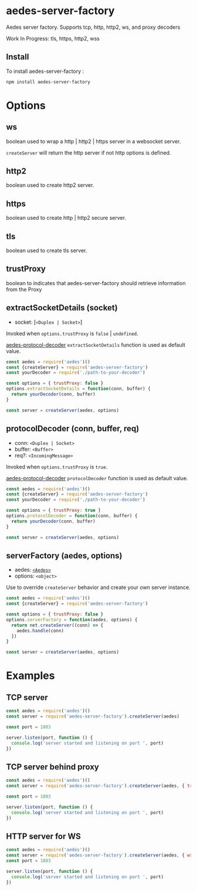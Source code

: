 # aedes-server-factory

Aedes server factory. Supports tcp, http, http2, ws, and proxy decoders

Work In Progress: tls, https, http2, wss

## Install

To install aedes-server-factory :

```sh
npm install aedes-server-factory
```

# Options

## ws

boolean used to wrap a http | http2 | https server in a websocket server.

`createServer` will return the http server if not http options is defined.

## http2

boolean used to create http2 server.

## https

boolean used to create http | http2 secure server.

## tls

boolean used to create tls server.

## trustProxy 

boolean to indicates that aedes-server-factory should retrieve information from the Proxy

## extractSocketDetails (socket)

- socket: [`<Duplex | Socket>`]

Invoked when `options.trustProxy` is `false` | `undefined`.

[aedes-protocol-decoder] `extractSocketDetails` function is used as default value.

```js
const aedes = require('aedes')()
const {createServer} = require('aedes-server-factory')
const yourDecoder = require('./path-to-your-decoder')

const options = { trustProxy: false }
options.extractSocketDetails = function(conn, buffer) {
  return yourDecoder(conn, buffer)
}

const server = createServer(aedes, options)
```

## protocolDecoder (conn, buffer, req)

- conn: `<Duplex | Socket>`
- buffer: `<Buffer>`
- req?: `<IncomingMessage>`

Invoked when `options.trustProxy` is `true`.

[aedes-protocol-decoder] `protocolDecoder` function is used as default value.

```js
const aedes = require('aedes')()
const {createServer} = require('aedes-server-factory')
const yourDecoder = require('./path-to-your-decoder')

const options = { trustProxy: true }
options.protocolDecoder = function(conn, buffer) {
  return yourDecoder(conn, buffer)
}

const server = createServer(aedes, options)
```

## serverFactory (aedes, options)

- aedes: [`<Aedes>`](https://github.com/moscajs/aedes/blob/master/docs/Aedes.md)
- options: `<object>`

Use to override `createServer` behavior and create your own server instance.

```js
const aedes = require('aedes')()
const {createServer} = require('aedes-server-factory')

const options = { trustProxy: false }
options.serverFactory = function(aedes, options) {
  return net.createServer((conn) => {
    aedes.handle(conn)
  })
}

const server = createServer(aedes, options)
```

# Examples

## TCP server

```js
const aedes = require('aedes')()
const server = require('aedes-server-factory').createServer(aedes)

const port = 1883

server.listen(port, function () {
  console.log('server started and listening on port ', port)
})
```

## TCP server behind proxy

```js
const aedes = require('aedes')()
const server = require('aedes-server-factory').createServer(aedes, { trustProxy: true })

const port = 1883

server.listen(port, function () {
  console.log('server started and listening on port ', port)
})
```

## HTTP server for WS

```js
const aedes = require('aedes')()
const server = require('aedes-server-factory').createServer(aedes, { ws: true })
const port = 1883

server.listen(port, function () {
  console.log('server started and listening on port ', port)
})
```


[aedes]: https://www.npmjs.com/aedes
[aedes-protocol-decoder]: https://www.npmjs.com/aedes-protocol-decoder
